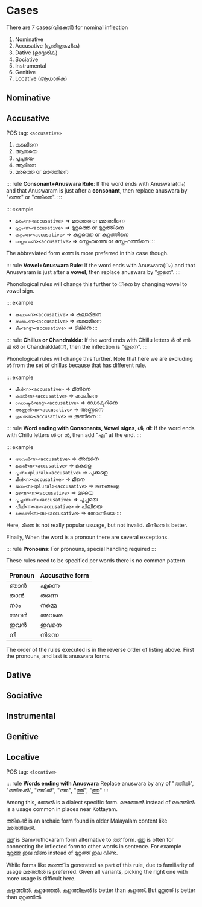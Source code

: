 # Cases

There are 7 cases(വിഭക്തി) for nominal inflection

1. Nominative
2. Accusative (പ്രതിഗ്രാഹിക)
3. Dative (ഉദ്ദേശിക)
4. Sociative
5. Instrumental
6. Genitive
7. Locative (ആധാരിക)

## Nominative

## Accusative

POS tag: `<accusative>`

1. കടലിനെ
2. ആനയെ
3. പൂച്ചയെ
4. ആടിനെ
5. മരത്തെ or മരത്തിനെ

::: rule
**Consonant+Anuswara Rule**: If the word ends with Anuswara(ം) and that Anuswaram is just after a **consonant**, then replace anuswara by "ത്തെ" or "ത്തിനെ".
:::

::: example
* `മരം<n><accusative>` => മരത്തെ or മരത്തിനെ
* `മുറ്റം<n><accusative>` => മുറ്റത്തെ or മുറ്റത്തിനെ
* `കുറ്റം<n><accusative>` => കുറ്റത്തെ or കുറ്റത്തിനെ
* `സ്നേഹം<n><accusative>` => സ്നേഹത്തെ or സ്നേഹത്തിനെ
:::

The abbreviated form ത്തെ is more preferred in this case though.

::: rule
**Vowel+Anuswara Rule**: If the word ends with Anuswara(ം) and that Anuswaram is just after a **vowel**, then replace anuswara by  "ഇനെ".
:::

Phonological rules will change this further to ിനെ by changing vowel to vowel sign.

::: example
* `കലാം<n><accusative>` => കലാമിനെ
* `ബദാം<n><accusative>` => ബദാമിനെ
* `ടീം<eng><accusative>` => ടീമിനെ
:::

::: rule
**Chillus or Chandrakkla**: If the word ends with Chillu letters ർ ൻ ൺ ൿ ൽ or Chandrakkla(്), then the inflection is "ഇനെ".
:::

Phonological rules will change this further. Note that here we are excluding ൾ from the set of chillus because that has different rule.

::: example
* `മീൻ<n><accusative>` => മീനിനെ
* `കാൽ<n><accusative>` => കാലിനെ
* `ഡോക്ടർ<eng><accusative>` => ഡോക്ടറിനെ
* `അണ്ണൻ<n><accusative>` => അണ്ണനെ
* `തൂൺ<n><accusative>` => തൂണിനെ
:::

::: rule
**Word ending with Consonants, Vowel signs, ൾ, ൻ**: If the word ends with Chillu letters ൾ or ൻ, then add "എ" at the end.
:::

::: example
* `അവൻ<n><accusative>` => അവനെ
* `മകൾ<n><accusative>` => മകളെ
* `പൂ<n><plural><accusative>` => പൂക്കളെ
* `മീൻ<n><accusative>` => മീനെ
* `ജനം<n><plural><accusative>` => ജനങ്ങളെ
* `മഴ<n><n><accusative>` => മഴയെ
* `പൂച്ച<n><n><accusative>` => പൂച്ചയെ
* `പീലി<n><n><accusative>` => പീലിയെ
* `തോണി<n><n><accusative>` => തോണിയെ
:::

Here, മീനെ is not really popular usuage, but not invalid. മീനിനെ is better.

Finally, When the word is a pronoun there are several exceptions.

::: rule
**Pronouns**: For pronouns, special handling required
:::

These rules need to be specified per words there is no common pattern

| Pronoun | Accusative form |
| --- | --- |
| ഞാൻ | എന്നെ |
| താൻ | തന്നെ |
| നാം |  നമ്മെ |
| അവർ | അവരെ |
| ഇവൻ |  ഇവനെ|
| നീ |  നിന്നെ|

The order of the rules executed is in the reverse order of listing above. First the pronouns, and last is anuswara forms.

## Dative

## Sociative

## Instrumental

## Genitive

## Locative

POS tag: `<locative>`

::: rule
**Words ending with Anuswara** Replace anuswara by any of "ത്തിൽ", "ത്തിങ്കൽ", "ത്തിൽ",  "ത്ത്", "ത്തു്", "ത്തു"
:::

Among this, ത്തേൽ is a dialect specific form. മരത്തേൽ instead of മരത്തിൽ is a usage common in places near Kottayam.

ത്തിങ്കൽ is an archaic form found in older Malayalam content like മരത്തിങ്കൽ.

ത്തു് is Samvruthokaram form alternative to ത്ത് form. ത്തു is often for connecting the inflected form to other words in sentence. For example മുറ്റത്തു ഇല വീണു instead of  മുറ്റത്ത് ഇല വീണു.

While forms like മരത്ത് is generated as part of this rule, due to familiarity of usage മരത്തിൽ is preferred. Given all variants, picking the right one with more usage is difficult here.

കുളത്തിൽ, കുളത്തേൽ, കുളത്തിങ്കൽ is better than കുളത്ത്. But മുറ്റത്ത് is better than മുറ്റത്തിൽ.